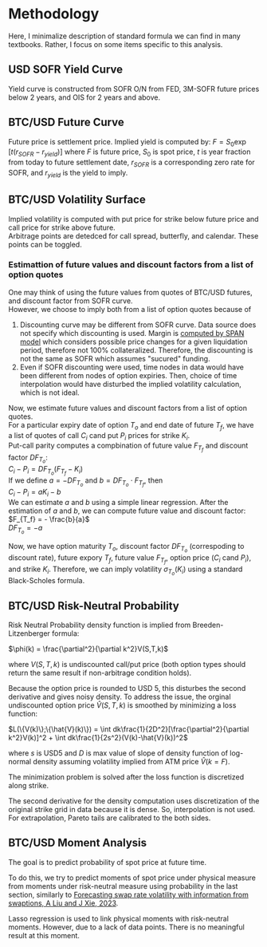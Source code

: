 # Methodology
Here, I minimalize description of standard formula we can find in many textbooks. Rather, I focus on some items specific to this analysis.

## USD SOFR Yield Curve
Yield curve is constructed from SOFR O/N from FED, 3M-SOFR future prices below 2 years, and OIS for 2 years and above. 

## BTC/USD Future Curve
Future price is settlement price. Implied yield is computed by: 
$F = S_0 \exp[t(r_{SOFR}-r_{yield})]$
where $F$ is future price, $S_0$ is spot price, $t$ is year fraction from today to future settlement date, $r_{SOFR}$ is a corresponding zero rate for SOFR, and $r_{yield}$ is the yield to imply.

## BTC/USD Volatility Surface
Implied volatility is computed with put price for strike below future price and call price for strike above future.  
Arbitrage points are detedced for call spread, butterfly, and calendar. These points can be toggled.

### Estimattion of future values and discount factors from a list of option quotes
One may think of using the future values from quotes of BTC/USD futures, and discount factor from SOFR curve.  
However, we choose to imply both from a list of option quotes because of  
1. Discounting curve may be different from SOFR curve. Data source does not specify which discounting is used. Margin is [computed by SPAN model](https://www.cmegroup.com/trading/cryptocurrency-indices/cme-options-bitcoin-futures-frequently-asked-questions.html) which considers possible price changes for a given liquidation period, therefore not 100% collateralized. Therefore, the discounting is not the same as SOFR which assumes "sucured" funding.
2. Even if SOFR discounting were used, time nodes in data would have been different from nodes of option expiries. Then, choice of time interpolation would have disturbed the implied volatility calculation, which is not ideal.  

Now, we estimate future values and discount factors from a list of option quotes.  
For a particular expiry date of option $T_o$ and end date of future $T_f$, we have a list of quotes of call $C_i$ cand put $P_i$ prices for strike $K_i$.  
Put-call parity computes a compbination of future value $F_{T_f}$ and discount factor $DF_{T_o}$:  
$C_i - P_i = DF_{T_o} (F_{T_f} - K_i)$  
If we define $a = -DF_{T_o}$ and $b = DF_{T_o} \cdot F_{T_f}$, then  
$C_i - P_i = a K_i - b$  
We can estimate $a$ and $b$ using a simple linear regression. After the estimation of $a$ and $b$, we can compute future value and discount factor:  
$F_{T_f} = - \frac{b}{a}$  
$DF_{T_o} = -a$  
  
Now, we have option maturity $T_o$, discount factor $DF_{T_o}$ (correspoding to discount rate), future expory $T_f$, future value $F_{T_f}$, option price ($C_i$ cand $P_i$), and strike $K_i$. Therefore, we can imply volatility $\sigma_{T_o}(K_i)$ using a standard Black-Scholes formula.

## BTC/USD Risk-Neutral Probability
Risk Neutral Probability density function is implied from Breeden-Litzenberger formula:

$\phi(k) = \frac{\partial^2}{\partial k^2}V(S,T,k)$

where $V(S,T,k)$ is undiscounted call/put price (both option types should return the same result if non-arbitrage condition holds).  


Because the option price is rounded to USD 5, this disturbes the second derivative and gives noisy density.
To address the issue, the orginal undiscounted option price $\hat{V}(S,T,k)$ is smoothed by minimizing a loss function:  

$L(\{V(k)\};\{\hat{V}(k)\}) = \int dk\frac{1}{2D^2}[\frac{\partial^2}{\partial k^2}V(k)]^2 + \int dk\frac{1}{2s^2}(V(k)-\hat{V}(k))^2$
  
where $s$ is USD5 and $D$ is max value of slope of density function of log-normal density assuming volatility implied from ATM price $\hat{V}(k=F)$.

The minimization problem is solved after the loss function is discretized along strike.  

The second derivative for the density computation uses discretization of the original strike grid in data because it is dense.  So, interpolation is not used.  For extrapolation, Pareto tails are calibrated to the both sides.


## BTC/USD Moment Analysis
The goal is to predict probability of spot price at future time.  

To do this, we try to predict moments of spot price under physical measure from moments under risk-neutral measure using probability in the last section, similarly to [Forecasting swap rate volatility with information from swaptions, A Liu and J Xie, 2023](https://www.bis.org/publ/work1068.pdf).  

Lasso regression is used to link physical moments with risk-neutral moments. However, due to a lack of data points. There is no meaningful result at this moment.  
